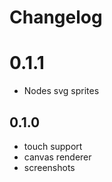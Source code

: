 # Changelog

# 0.1.1
  - Nodes svg sprites

## 0.1.0

  - touch support
  - canvas renderer
  - screenshots


